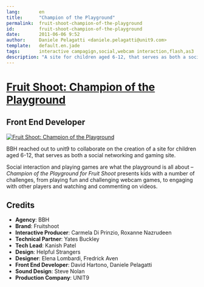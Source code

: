 ```yaml
---
lang:       en
title:      "Champion of the Playground"
permalink:  fruit-shoot-champion-of-the-playground
id:         fruit-shoot-champion-of-the-playground
date:       2011-06-06 9:52
author:     Daniele Pelagatti <daniele.pelagatti@unit9.com>
template:   default.en.jade
tags:       interactive campagign,social,webcam interaction,flash,as3
description: "A site for children aged 6-12, that serves as both a social networking and gaming site"
---
```


# [Fruit Shoot: Champion of the Playground](http://www.fruitshoot.com/index.php) #
## Front End Developer ##

[![](#{base}img/fruitshoot.jpg "Fruit Shoot: Champion of the Playground")](http://www.fruitshoot.com/index.php)

BBH reached out to unit9 to collaborate on the creation of a site for children
aged 6-12, that serves as both a social networking and gaming site.

Social interaction and playing games are what the playground is all about –
_Champion of the Playground for Fruit Shoot_ presents kids with a number of
challenges, from playing fun and challenging webcam games, to engaging with
other players and watching and commenting on videos.

## Credits ##

 * **Agency**: BBH
 * **Brand**: Fruitshoot
 * **Interactive Producer**: Carmela Di Prinzio, Roxanne Nazrudeen
 * **Technical Partner**: Yates Buckley
 * **Tech Lead**: Kanish Patel
 * **Design**: Helpful Strangers
 * **Designer**: Elena Lombardi, Fredrick Aven
 * **Front End Developer**: David Hartono, Daniele Pelagatti
 * **Sound Design**: Steve Nolan
 * **Production Company**: UNIT9

